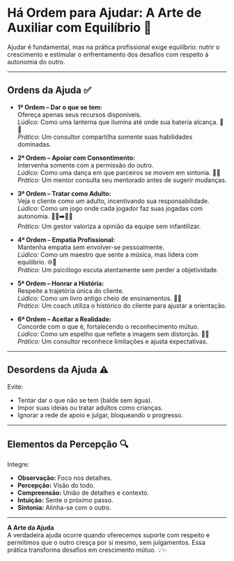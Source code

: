 # Há Ordem para Ajudar: A Arte de Auxiliar com Equilíbrio 🚀

Ajudar é fundamental, mas na prática profissional exige equilíbrio: nutrir o crescimento e estimular o enfrentamento dos desafios com respeito à autonomia do outro.

---

## Ordens da Ajuda ✅
- **1ª Ordem – Dar o que se tem:**  
  Ofereça apenas seus recursos disponíveis.  
  *Lúdico:* Como uma lanterna que ilumina até onde sua bateria alcança. 🙌💧  
  *Prático:* Um consultor compartilha somente suas habilidades dominadas.
  
- **2ª Ordem – Apoiar com Consentimento:**  
  Intervenha somente com a permissão do outro.  
  *Lúdico:* Como uma dança em que parceiros se movem em sintonia. 🤝🔑  
  *Prático:* Um mentor consulta seu mentorado antes de sugerir mudanças.

- **3ª Ordem – Tratar como Adulto:**  
  Veja o cliente como um adulto, incentivando sua responsabilidade.  
  *Lúdico:* Como um jogo onde cada jogador faz suas jogadas com autonomia. 👩‍💼➡️👨‍💼  
  *Prático:* Um gestor valoriza a opinião da equipe sem infantilizar.

- **4ª Ordem – Empatia Profissional:**  
  Mantenha empatia sem envolver-se pessoalmente.  
  *Lúdico:* Como um maestro que sente a música, mas lidera com equilíbrio. 🌐💙  
  *Prático:* Um psicólogo escuta atentamente sem perder a objetividade.

- **5ª Ordem – Honrar a História:**  
  Respeite a trajetória única do cliente.  
  *Lúdico:* Como um livro antigo cheio de ensinamentos. 📜✨  
  *Prático:* Um coach utiliza o histórico do cliente para ajustar a orientação.

- **6ª Ordem – Aceitar a Realidade:**  
  Concorde com o que é, fortalecendo o reconhecimento mútuo.  
  *Lúdico:* Como um espelho que reflete a imagem sem distorção. 🤗✅  
  *Prático:* Um consultor reconhece limitações e ajusta expectativas.

---

## Desordens da Ajuda ⚠️
Evite:
- Tentar dar o que não se tem (balde sem água).  
- Impor suas ideias ou tratar adultos como crianças.  
- Ignorar a rede de apoio e julgar, bloqueando o progresso.

---

## Elementos da Percepção 🔍
Integre:
- **Observação:** Foco nos detalhes.
- **Percepção:** Visão do todo.
- **Compreensão:** União de detalhes e contexto.
- **Intuição:** Sente o próximo passo.
- **Sintonia:** Alinha-se com o outro.

---

**A Arte da Ajuda**  
A verdadeira ajuda ocorre quando oferecemos suporte com respeito e permitimos que o outro cresça por si mesmo, sem julgamentos. Essa prática transforma desafios em crescimento mútuo. 💡✨